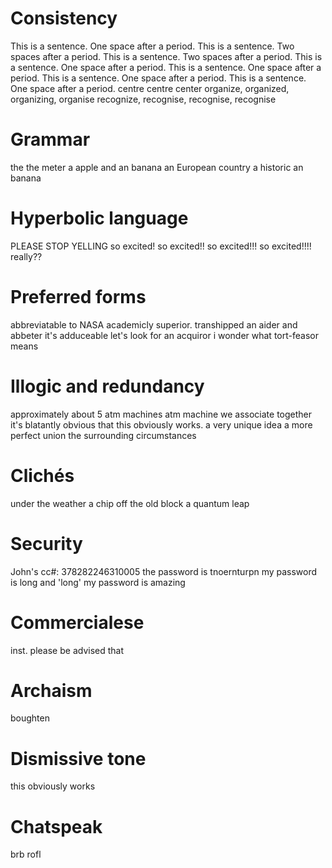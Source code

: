 # Consistency
This is a sentence.  One space after a period.
This is a sentence. Two spaces after a period.
This is a sentence. Two spaces after a period.
This is a sentence.  One space after a period.
This is a sentence.  One space after a period.
This is a sentence.  One space after a period.
This is a sentence.  One space after a period.
centre centre center 
organize, organized, organizing, organise
recognize, recognise, recognise, recognise

# Grammar
the the meter
a apple and an banana
an European country
a historic
an banana

# Hyperbolic language
PLEASE STOP YELLING
so excited!
so excited!!
so excited!!!
so excited!!!!
really??

# Preferred forms
abbreviatable to NASA
academicly superior.
transhipped
an aider and abbeter
it's adduceable
let's look for an acquiror
i wonder what tort-feasor means

# Illogic and redundancy
approximately about 5 atm machines
atm machine
we associate together
it's blatantly obvious that this obviously works.
a very unique idea
a more perfect union
the surrounding circumstances

# Clichés
under the weather
a chip off the old block
a quantum leap

# Security
John's cc#:
378282246310005
the password is tnoernturpn
my password is long and 'long'
my password is amazing

# Commercialese
inst.
please be advised that

# Archaism
boughten

# Dismissive tone
this obviously works
# Chatspeak
brb 
rofl
